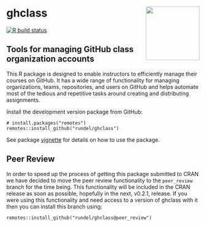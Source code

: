 
ghclass <img src='man/figures/logo.png' align="right" height="140" />
=====================================================================

<!-- badges: start -->

[![R build
status](https://github.com/rundel/ghclass/workflows/R-CMD-check/badge.svg)](https://github.com/rundel/ghclass/actions?query=workflow%3AR-CMD-check)
<!-- badges: end -->

Tools for managing GitHub class organization accounts
-----------------------------------------------------

This R package is designed to enable instructors to efficiently manage
their courses on GitHub. It has a wide range of functionality for
managing organizations, teams, repositories, and users on GitHub and
helps automate most of the tedious and repetitive tasks around creating
and distributing assignments.

Install the development version package from GitHub:

    # install.packages("remotes")
    remotes::install_github("rundel/ghclass")

See package
[vignette](https://rundel.github.io/ghclass/articles/articles/ghclass.html)
for details on how to use the package.

Peer Review
-----------

In order to speed up the process of getting this package submitted to
CRAN we have decided to move the peer review functionality to the
`peer_review` branch for the time being. This functionality will be
included in the CRAN release as soon as possible, hopefully in the next,
v0.2.1, release. If you were using this functionality and need access to
a version of ghclass with it then you can install this branch using:

    remotes::install_github("rundel/ghclass@peer_review")
